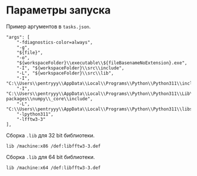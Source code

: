 # Параметры запуска

Пример аргументов в `tasks.json`.

```
"args": [
    "-fdiagnostics-color=always",
    "-g",
    "${file}",
    "-o",
    "${workspaceFolder}\\executable\\${fileBasenameNoExtension}.exe",
    "-I", "${workspaceFolder}\\src\\include",
    "-L", "${workspaceFolder}\\src\\lib",
    "-I", "C:\\Users\\pentryyy\\AppData\\Local\\Programs\\Python\\Python311\\include",
    "-I", "C:\\Users\\pentryyy\\AppData\\Local\\Programs\\Python\\Python311\\Lib\\site-packages\\numpy\\_core\\include",
    "-L", "C:\\Users\\pentryyy\\AppData\\Local\\Programs\\Python\\Python311\\libs",
    "-lpython311",
    "-lfftw3-3"
],
```

Сборка `.lib` для 32 bit библиотеки.

```
lib /machine:x86 /def:libfftw3-3.def
```

Сборка `.lib` для 64 bit библиотеки.

```
lib /machine:x64 /def:libfftw3-3.def
```
